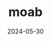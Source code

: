 ---
layout: triplog
title: "moab"
id: 2024-05-30-moab
date: 2024-05-30
thumbnail: "/outdoors/photos/moab14.jpg"
titleimage: "/outdoors/photos/moab11.jpg"
location: Moab, Utah
permalink: /outdoors/trip-logs/2024-05-30-moab
images: 
    - /outdoors/photos/moab1.jpg
    - /outdoors/photos/moab2.jpg
    - /outdoors/photos/moab3.jpg
    - /outdoors/photos/moab4.jpg
    - /outdoors/photos/moab5.jpg
    - /outdoors/photos/moab6.jpg
    - /outdoors/photos/moab7.jpg
    - /outdoors/photos/moab8.jpg
    - /outdoors/photos/moab9.jpg
    - /outdoors/photos/moab10.jpg
    - /outdoors/photos/moab11.jpg
    - /outdoors/photos/moab12.jpg
    - /outdoors/photos/moab13.jpg
    - /outdoors/photos/moab14.jpg
    - /outdoors/photos/moab15.jpg
    - /outdoors/photos/moab16.jpg
---